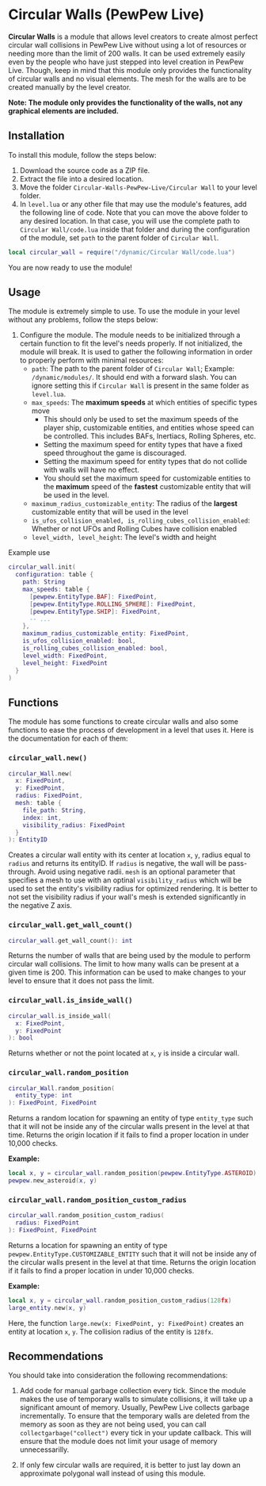 # Circular Walls (PewPew Live)

**Circular Walls** is a module that allows level creators to create almost perfect circular wall collisions in PewPew Live without using a lot of resources or needing more than the limit of 200 walls. It can be used extremely easily even by the people who have just stepped into level creation in PewPew Live. Though, keep in mind that this module only provides the functionality of circular walls and no visual elements. The mesh for the walls are to be created manually by the level creator.

**Note: The module only provides the functionality of the walls, not any graphical elements are included.**

## Installation

To install this module, follow the steps below:

1. Download the source code as a ZIP file.
2. Extract the file into a desired location.
3. Move the folder `Circular-Walls-PewPew-Live/Circular Wall` to your level folder.
4. In `level.lua` or any other file that may use the module's features, add the following line of code. Note that you can move the above folder to any desired location. In that case, you will use the complete path to `Circular Wall/code.lua` inside that folder and during the configuration of the module, set `path` to the parent folder of `Circular Wall`.
```lua
local circular_wall = require("/dynamic/Circular Wall/code.lua")
```

You are now ready to use the module!

## Usage

The module is extremely simple to use. To use the module in your level without any problems, follow the steps below:

1. Configure the module.
The module needs to be initialized through a certain function to fit the level's needs properly. If not initialized, the module will break. It is used to gather the following information in order to properly perform with minimal resources:
    * `path`: The path to the parent folder of `Circular Wall`; Example: `/dynamic/modules/`. It should end with a forward slash. You can ignore setting this if `Circular Wall` is present in the same folder as `level.lua`.
    * `max_speeds`: The **maximum speeds** at which entities of specific types move
        * This should only be used to set the maximum speeds of the player ship, customizable entities, and entities whose speed can be controlled. This includes BAFs, Inertiacs, Rolling Spheres, etc. 
        * Setting the maximum speed for entity types that have a fixed speed throughout the game is discouraged. 
        * Setting the maximum speed for entity types that do not collide with walls will have no effect. 
        * You should set the maximum speed for customizable entities to the **maximum** speed of the **fastest** customizable entity that will be used in the level.
    * `maximum_radius_customizable_entity`: The radius of the **largest** customizable entity that will be used in the level
    * `is_ufos_collision_enabled, is_rolling_cubes_collision_enabled`: Whether or not UFOs and Rolling Cubes have collision enabled
    * `level_width, level_height`: The level's width and height

Example use
```lua
circular_wall.init(
  configuration: table {
    path: String
    max_speeds: table {
      [pewpew.EntityType.BAF]: FixedPoint,
      [pewpew.EntityType.ROLLING_SPHERE]: FixedPoint,
      [pewpew.EntityType.SHIP]: FixedPoint,
      -- ...
    },
    maximum_radius_customizable_entity: FixedPoint,
    is_ufos_collision_enabled: bool,
    is_rolling_cubes_collision_enabled: bool,
    level_width: FixedPoint,
    level_height: FixedPoint
  }
)
```

## Functions

The module has some functions to create circular walls and also some functions to ease the process of development in a level that uses it. Here is the documentation for each of them:

### `circular_wall.new()`
```lua
circular_Wall.new(
  x: FixedPoint,
  y: FixedPoint,
  radius: FixedPoint,
  mesh: table {
    file_path: String,
    index: int,
    visibility_radius: FixedPoint
  }
): EntityID
```

Creates a circular wall entity with its center at location `x`, `y`, radius equal to `radius` and returns its entityID. If `radius` is negative, the wall will be pass-through. Avoid using negative radii. `mesh` is an optional parameter that specifies a mesh to use with an optinal `visibility_radius` which will be used to set the entity's visibility radius for optimized rendering. It is better to not set the visibility radius if your wall's mesh is extended significantly in the negative Z axis.

### `circular_wall.get_wall_count()`
```lua
circular_wall.get_wall_count(): int
```
Returns the number of walls that are being used by the module to perform circular wall collisions. The limit to how many walls can be present at a given time is 200. This information can be used to make changes to your level to ensure that it does not pass the limit.

### `circular_wall.is_inside_wall()`
```lua
circular_wall.is_inside_wall(
  x: FixedPoint,
  y: FixedPoint
): bool
```
Returns whether or not the point located at `x`, `y` is inside a circular wall.

### `circular_wall.random_position`
```lua
circular_Wall.random_position(
  entity_type: int
): FixedPoint, FixedPoint
```
Returns a random location for spawning an entity of type `entity_type` such that it will not be inside any of the circular walls present in the level at that time. Returns the origin location if it fails to find a proper location in under 10,000 checks.

**Example:**
```lua
local x, y = circular_wall.random_position(pewpew.EntityType.ASTEROID)
pewpew.new_asteroid(x, y)
```

### `circular_wall.random_position_custom_radius`
```lua
circular_wall.random_position_custom_radius(
  radius: FixedPoint
): FixedPoint, FixedPoint
```
Returns a location for spawning an entity of type `pewpew.EntityType.CUSTOMIZABLE_ENTITY` such that it will not be inside any of the circular walls present in the level at that time. Returns the origin location if it fails to find a proper location in under 10,000 checks.

**Example:**
```lua
local x, y = circular_wall.random_position_custom_radius(128fx)
large_entity.new(x, y)
```
Here, the function `large.new(x: FixedPoint, y: FixedPoint)` creates an entity at location `x`, `y`. The collision radius of the entity is `128fx`.

## Recommendations
You should take into consideration the following recommendations:
1. Add code for manual garbage collection every tick. Since the module makes the use of temporary walls to simulate collisions, it will take up a significant amount of memory. Usually, PewPew Live collects garbage incrementally. To ensure that the temporary walls are deleted from the memory as soon as they are not being used, you can call `collectgarbage("collect")` every tick in your update callback. This will ensure that the module does not limit your usage of memory unnecessarilly.

2. If only few circular walls are required, it is better to just lay down an approximate polygonal wall instead of using this module.